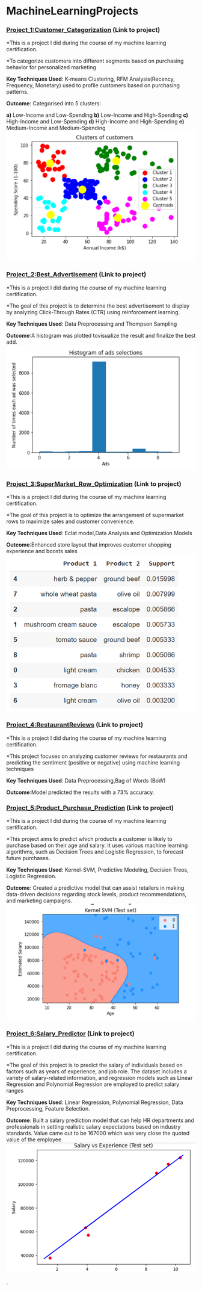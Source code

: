 # MachineLearningProjects


### [Project_1:Customer_Categorization](https://github.com/PRANAVKUMAR183/Customer_Categorization) (Link to project)

*This is a project I did during the course of my machine learning certification.

*To categorize customers into different segments based on purchasing behavior for personalized marketing

**Key Techniques Used**: K-means Clustering, RFM Analysis(Recency, Frequency, Monetary) used to profile customers based on purchasing patterns.

**Outcome**: Categorised into 5 clusters:
  
  **a)** Low-Income and Low-Spending 
  **b)** Low-Income and High-Spending
  **c)** High-Income and Low-Spending 
  **d)** High-Income and High-Spending 
  **e)** Medium-Income and Medium-Spending
![](K-Means.png)


### [Project_2:Best_Advertisement](https://github.com/PRANAVKUMAR183/Best_Advertisement) (Link to project)

*This is a project I did during the course of my machine learning certification.

*The goal of this project is to determine the best advertisement to display by analyzing Click-Through Rates (CTR) using reinforcement learning.

**Key Techniques Used**: Data Preprocessing and Thompson Sampling

**Outcome**:A histogram was plotted tovisualize the result and finalize the best add.
![](ADS.png)



### [Project_3:SuperMarket_Row_Optimization](https://github.com/PRANAVKUMAR183/SuperMarket_Row_Optimization) (Link to project)

*This is a project I did during the course of my machine learning certification.

*The goal of this project is to optimize the arrangement of supermarket rows to maximize sales and customer convenience.

**Key Techniques Used**: Eclat model,Data Analysis and Optimization Models

**Outcome**:Enhanced store layout that improves customer shopping experience and boosts sales
![](supermarket.png)


### [Project_4:RestaurantReviews](https://github.com/PRANAVKUMAR183/RestaurantReviews) (Link to project)

*This is a project I did during the course of my machine learning certification.

*This project focuses on analyzing customer reviews for restaurants and predicting the sentiment (positive or negative) using machine learning techniques

**Key Techniques Used**: Data Preprocessing,Bag of Words (BoW)

**Outcome**:Model predicted the results with a 73% accuracy.



### [Project_5:Product_Purchase_Prediction](https://github.com/PRANAVKUMAR183/Product_Purchase_Prediction) (Link to project)

*This is a project I did during the course of my machine learning certification.

*This project aims to predict which products a customer is likely to purchase based on their age and salary. It uses various machine learning algorithms, such as Decision Trees and Logistic Regression, to forecast future purchases.

**Key Techniques Used**: Kernel-SVM, Predictive Modeling, Decision Trees, Logistic Regression.

**Outcome**: Created a predictive model that can assist retailers in making data-driven decisions regarding stock levels, product recommendations, and marketing campaigns.
![](Kernel-SVM.png)


### [Project_6:Salary_Predictor](https://github.com/PRANAVKUMAR183/Salary_Predictor) (Link to project)

*This is a project I did during the course of my machine learning certification.

*The goal of this project is to predict the salary of individuals based on factors such as years of experience, and job role. The dataset includes a variety of salary-related information, and regression models such as Linear Regression and Polynomial Regression are employed to predict salary ranges

**Key Techniques Used**: Linear Regression, Polynomial Regression, Data Preprocessing, Feature Selection.

**Outcome**: Built a salary prediction model that can help HR departments and professionals in setting realistic salary expectations based on industry standards.
Value came out to be 167000 which was very close the quoted value of the employee
![](Simple_Linear_Regression.png)


.









